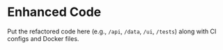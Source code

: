 # Enhanced Code

Put the refactored code here (e.g., `/api`, `/data`, `/ui`, `/tests`) along with CI configs and Docker files.
